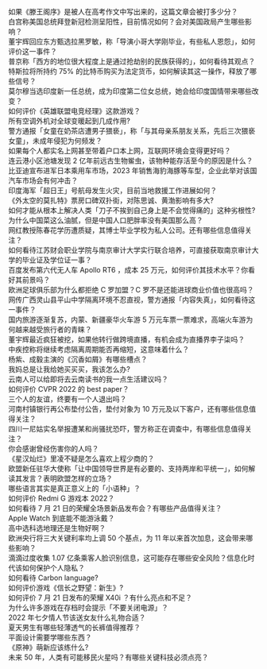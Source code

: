 如果《滕王阁序》是被人在高考作文中写出来的，这篇文章会被打多少分？  
白宫称美国总统拜登新冠检测呈阳性，目前情况如何？会对美国政局产生哪些影响？  
董宇辉回应东方甄选拉黑罗敏，称「导演小哥大学刚毕业，有些私人恩怨」，如何评价这一事件？  
普京称「西方的地位很大程度上是通过抢劫别的民族获得的」，如何看待其观点？  
特斯拉将所持约 75% 的比特币购买为法定货币，如何解读其这一操作，释放了哪些信号？  
莫尔穆当选印度新一任总统，成为印度第二位女总统，她会给印度国情带来哪些改变？  
如何评价《英雄联盟电竞经理》这款游戏？  
所有空调外机对全球变暖起到几成作用?  
警方通报「女童在奶茶店遭男子猥亵」，称「与其母亲系朋友关系，先后三次猥亵女童」，未成年侵犯为何频发？  
如果每个人都实名上网甚至带着户口本上网，互联网环境会变得更好吗？  
连云港小区池塘发现 2 亿年前远古生物鲎虫，该物种能存活至今的原因是什么？  
比亚迪宣布进军日本乘用车市场，2023 年销售海豹海豚等车型，企业此举对该国汽车市场会有何冲击？  
印度海军「超日王」号航母发生火灾，目前当地救援工作进展如何？  
《外太空的莫扎特》票房口碑双扑街，对陈思诚、黄渤影响有多大?  
如何才能从根本上解决人类「刀子不挨到自己身上是不会觉得痛的」这种劣根性?  
为什么中国菜这么油腻，但是中国人口肥胖率没有美国那么高？  
网红教授陈春花学历遭质疑，其博士毕业学校为私人公司。还有哪些信息值得关注？  
如何看待江苏财会职业学院与南京审计大学实行联合培养，可直接获取南京审计大学的毕业证及学位证一事？  
百度发布第六代无人车 Apollo RT6 ，成本 25 万元，如何评价其技术水平？你看好其前景吗？  
欧洲足球俱乐部为什么都拒绝 C 罗加盟？C 罗不是还能进球商业价值也很高吗？  
网传广西灵山县平山中学隔离环境不忍直视，警方通报「内容失真」，如何看待这一事件？  
国内旅游逐渐复苏，内蒙、新疆豪华火车游 5 万元车票一票难求，高端火车游为何越来越受旅行者的青睐？  
董宇辉最近疯狂被挖，如果他转行做跨境直播，有机会成为直播界李子柒吗？  
中疾控称将继续考虑隔离周期能否再缩短，这意味着什么？  
杨紫、成毅主演的《沉香如屑》有哪些槽点？  
我妈总是让我给她买买买，我该怎么办?  
云南人可以给即将去云南读书的我一点生活建议吗？  
如何评价 CVPR 2022 的 best paper？  
三个人的友谊，终要有一个人退出吗？  
河南村镇银行再公布垫付公告，垫付对象为 10 万元及以下客户，还有哪些信息值得关注？  
四川一尼姑实名举报遭某和尚骚扰恐吓，警方称正在调查中，有哪些信息值得关注？  
你会感谢曾经伤害你的人吗？  
《星汉灿烂》里凌不疑是怎么喜欢上程少商的？  
欧盟新任驻华大使称「让中国领导世界是有必要的、支持两岸和平统一」，如何解读其发言？表明欧盟怎样的立场？  
哪些语言其实是真正意义上的「小语种」？  
如何评价 Redmi G 游戏本 2022？  
如何看待 7 月 21 日的荣耀全场景新品发布会？有哪些产品值得关注？  
Apple Watch 到底能不能游泳戴？  
高中选科选地理还是生物好啊？  
欧洲央行将三大关键利率均上调 50 个基点，为 11 年以来首次加息，这会带来哪些影响？  
滴滴过度收集 1.07 亿条乘客人脸识别信息，这可能存在哪些安全风险？信息化时代该如何保护个人隐私？  
如何看待 Carbon language?  
如何评价游戏《信长之野望：新生》?  
如何评价 7 月 21 日发布的荣耀 X40i ？有什么亮点和不足？  
为什么许多游戏在存档时会提示「不要关闭电源」？  
2022 年七夕情人节该送女友什么礼物合适？  
夏天男生有哪些轻薄透气的长裤值得推荐？  
平面设计需要学哪些东西？  
《原神》萌新应该练什么?  
未来 50 年，人类有可能移民火星吗？有哪些关键科技必须点亮？  
